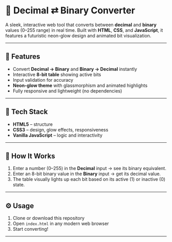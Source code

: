# 🔢 Decimal ⇄ Binary Converter

A sleek, interactive web tool that converts between **decimal** and **binary** values (0–255 range) in real time.
Built with **HTML**, **CSS**, and **JavaScript**, it features a futuristic neon-glow design and animated bit visualization.

---

## 🚀 Features

* Convert **Decimal → Binary** and **Binary → Decimal** instantly
* Interactive **8-bit table** showing active bits
* Input validation for accuracy
* **Neon-glow theme** with glassmorphism and animated highlights
* Fully responsive and lightweight (no dependencies)

---

## 🧩 Tech Stack

* **HTML5** – structure
* **CSS3** – design, glow effects, responsiveness
* **Vanilla JavaScript** – logic and interactivity



---

## 🧠 How It Works

1. Enter a number (0–255) in the **Decimal** input → see its binary equivalent.
2. Enter an 8-bit binary value in the **Binary** input → get its decimal value.
3. The table visually lights up each bit based on its active (1) or inactive (0) state.

---

## ⚙️ Usage

1. Clone or download this repository
2. Open `index.html` in any modern web browser
3. Start converting!

---


